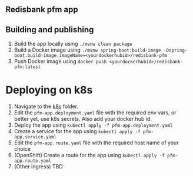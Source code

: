 ## Redisbank pfm app

## Building and publishing

1. Build the app locally using `./mvnw clean package`
1. Build a Docker image using `./mvnw spring-boot:build-image -Dspring-boot.build-image.imageName=<yourdockerhubid>/redisbank-pfm`
1. Push Docker image using `docker push <yourdockerhubid>/redisbank-pfm:latest`

# Deploying on k8s

1. Navigate to the [k8s](k8s) folder.
1. Edit the `pfm-app.deployment.yaml` file with the required env vars, or better yet, use k8s secrets. Also add your docker hub id.
1. Deploy the app using `kubectl apply -f pfm-app.deployment.yaml`
1. Create a service for the app using `kubectl apply -f pfm-app.service.yaml`
1. Edit the `pfm-app.route.yaml` file with the required host name of your choice
1. (OpenShift) Create a route for the app using `kubectl apply -f pfm-app.route.yaml`
1. (Other ingress) TBD